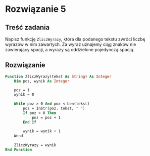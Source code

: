 # Rozwiązanie 5

## Treść zadania

Napisz funkcję `ZliczWyrazy`, która dla podanego tekstu zwróci liczbę wyrazów w nim zawartych. Za wyraz uznajemy ciąg znaków nie zawierający spacji, a wyrazy są oddzielone pojedynczą spacją.

## Rozwiązanie

```vb
Function ZliczWyrazy(tekst As String) As Integer
    Dim poz, wynik As Integer

    poz = 1
    wynik = 0
    
    While poz > 0 And poz < Len(tekst)
        poz = InStr(poz, tekst, " ")
        If poz > 0 Then
            poz = poz + 1
        End If
        
        wynik = wynik + 1
    Wend
    
    ZliczWyrazy = wynik
End Function
```
